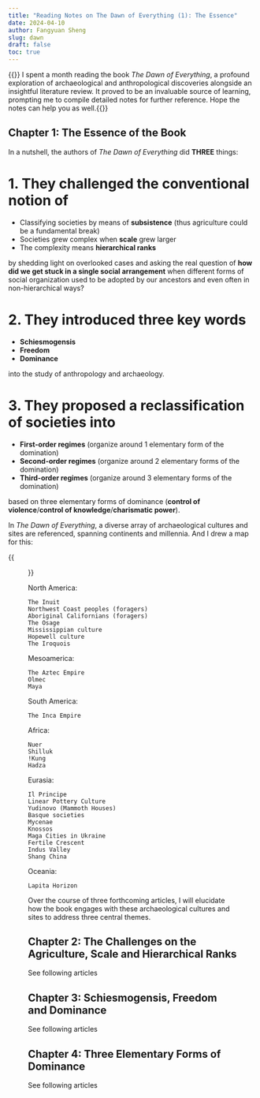 ```yaml
---
title: "Reading Notes on The Dawn of Everything (1): The Essence"
date: 2024-04-10
author: Fangyuan Sheng
slug: dawn
draft: false
toc: true
---
```

{{<block class="info">}}
I spent a month reading the book *The Dawn of Everything*, a profound exploration of archaeological and anthropological discoveries alongside an insightful literature review. It proved to be an invaluable source of learning, prompting me to compile detailed notes for further reference. Hope the notes can help you as well.{{<end>}}

## Chapter 1: The Essence of the Book

In a nutshell, the authors of *The Dawn of Everything* did **THREE** things:

# 1. They challenged the conventional notion of
   
- Classifying societies by means of **subsistence** (thus agriculture could be a fundamental break)
- Societies grew complex when **scale** grew larger
- The complexity means **hierarchical ranks**

by shedding light on overlooked cases and asking the real question of **how did we get stuck in a single social arrangement** when different forms of social organization used to be adopted by our ancestors and even often in non-hierarchical ways?

# 2. They introduced three key words
   
- **Schiesmogensis**
- **Freedom**
- **Dominance**
  
into the study of anthropology and archaeology.  

# 3. They proposed a reclassification of societies into
   
- **First-order regimes** (organize around 1 elementary form of the domination)
- **Second-order regimes** (organize around 2 elementary forms of the domination)
- **Third-order regimes** (organize around 3 elementary forms of the domination) 

based on three elementary forms of dominance (**control of violence**/**control of knowledge**/**charismatic power**).

In *The Dawn of Everything*, a diverse array of archaeological cultures and sites are referenced, spanning continents and millennia. And I drew a map for this:

{{<figure src="https://hellenshengfy.github.io/dawn_map.jpg" title="Main cultures and sites mentioned in the book">}}


North America:
```
The Inuit
Northwest Coast peoples (foragers)
Aboriginal Californians (foragers)
The Osage
Mississippian culture
Hopewell culture
The Iroquois
```

Mesoamerica:
```
The Aztec Empire
Olmec
Maya
```

South America:
```
The Inca Empire
```

Africa:
```
Nuer
Shilluk
!Kung
Hadza
```

Eurasia:
```
Il Principe
Linear Pottery Culture
Yudinovo (Mammoth Houses)
Basque societies 
Mycenae
Knossos
Maga Cities in Ukraine
Fertile Crescent
Indus Valley
Shang China
```

Oceania:
```
Lapita Horizon
```

Over the course of three forthcoming articles, I will elucidate how the book engages with these archaeological cultures and sites to address three central themes.



## Chapter 2: The Challenges on the Agriculture, Scale and Hierarchical Ranks

See following articles

## Chapter 3: Schiesmogensis, Freedom and Dominance

See following articles

## Chapter 4: Three Elementary Forms of Dominance

See following articles

